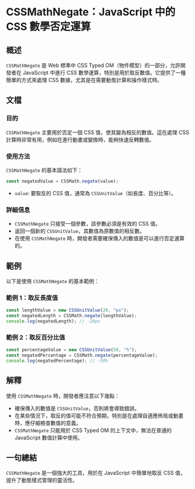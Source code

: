 <!--
Meta Description: # CSSMathNegate：JavaScript 中的 CSS 數學否定運算 ## 概述 `CSSMathNegate` 是 Web 標準中 CSS Typed OM（物件模型）的一部分，允許開發者在 JavaScript 中進行 CSS 數學運算，特別是用於取反數值。它提供了一種簡單的方式來處...
Meta Keywords: cssmathnegate, css, javascript, const, cssunitvalue
-->

# CSSMathNegate：JavaScript 中的 CSS 數學否定運算

## 概述
`CSSMathNegate` 是 Web 標準中 CSS Typed OM（物件模型）的一部分，允許開發者在 JavaScript 中進行 CSS 數學運算，特別是用於取反數值。它提供了一種簡單的方式來處理 CSS 數據，尤其是在需要動態計算和操作樣式時。

## 文檔
### 目的
`CSSMathNegate` 主要用於否定一個 CSS 值，使其變為相反的數值。這在處理 CSS 計算時非常有用，例如在進行動畫或變換時，能夠快速反轉數值。

### 使用方法
`CSSMathNegate` 的基本語法如下：
```javascript
const negatedValue = CSSMath.negate(value);
```
- `value`: 要取反的 CSS 值，通常為 `CSSUnitValue`（如長度、百分比等）。

### 詳細信息
- `CSSMathNegate` 只接受一個參數，該參數必須是有效的 CSS 值。
- 返回一個新的 `CSSUnitValue`，其數值為原數值的相反數。
- 在使用 `CSSMathNegate` 時，開發者需要確保傳入的數值是可以進行否定運算的。

## 範例
以下是使用 `CSSMathNegate` 的基本範例：

### 範例 1：取反長度值
```javascript
const lengthValue = new CSSUnitValue(20, "px");
const negatedLength = CSSMath.negate(lengthValue);
console.log(negatedLength); // -20px
```

### 範例 2：取反百分比值
```javascript
const percentageValue = new CSSUnitValue(50, "%");
const negatedPercentage = CSSMath.negate(percentageValue);
console.log(negatedPercentage); // -50%
```

## 解釋
使用 `CSSMathNegate` 時，開發者應注意以下幾點：
- 確保傳入的數值是 `CSSUnitValue`，否則將會導致錯誤。
- 在某些情況下，取反的值可能不符合預期，特別是在處理自適應佈局或動畫時，應仔細檢查數值的意義。
- `CSSMathNegate` 只能用於 CSS Typed OM 的上下文中，無法在普通的 JavaScript 數值計算中使用。

## 一句總結
`CSSMathNegate` 是一個強大的工具，用於在 JavaScript 中簡單地取反 CSS 值，提升了動態樣式管理的靈活性。
